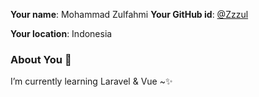 **Your name**: Mohammad Zulfahmi
**Your GitHub id**: [@Zzzul](https://github.com/Zzzul)

**Your location**: Indonesia

### About You :boy:

I’m currently learning Laravel & Vue ~✨
